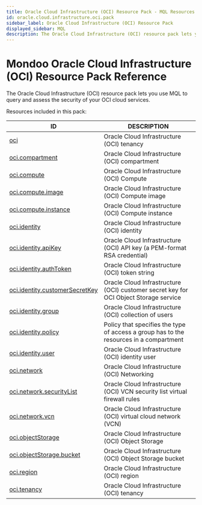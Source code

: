 ```yaml
---
title: Oracle Cloud Infrastructure (OCI) Resource Pack - MQL Resources
id: oracle.cloud.infrastructure.oci.pack
sidebar_label: Oracle Cloud Infrastructure (OCI) Resource Pack
displayed_sidebar: MQL
description: The Oracle Cloud Infrastructure (OCI) resource pack lets you use MQL to query and assess the security of your OCI cloud services.
---
```


# Mondoo Oracle Cloud Infrastructure (OCI) Resource Pack Reference

The Oracle Cloud Infrastructure (OCI) resource pack lets you use MQL to query and assess the security of your OCI cloud services.

Resources included in this pack:

| ID                                                                  | DESCRIPTION                                                                            |
| ------------------------------------------------------------------- | -------------------------------------------------------------------------------------- |
| [oci](oci.md)                                                       | Oracle Cloud Infrastructure (OCI) tenancy                                              |
| [oci.compartment](oci.compartment.md)                               | Oracle Cloud Infrastructure (OCI) compartment                                          |
| [oci.compute](oci.compute.md)                                       | Oracle Cloud Infrastructure (OCI) Compute                                              |
| [oci.compute.image](oci.compute.image.md)                           | Oracle Cloud Infrastructure (OCI) Compute image                                        |
| [oci.compute.instance](oci.compute.instance.md)                     | Oracle Cloud Infrastructure (OCI) Compute instance                                     |
| [oci.identity](oci.identity.md)                                     | Oracle Cloud Infrastructure (OCI) identity                                             |
| [oci.identity.apiKey](oci.identity.apikey.md)                       | Oracle Cloud Infrastructure (OCI) API key (a PEM-format RSA credential)                |
| [oci.identity.authToken](oci.identity.authtoken.md)                 | Oracle Cloud Infrastructure (OCI) token string                                         |
| [oci.identity.customerSecretKey](oci.identity.customersecretkey.md) | Oracle Cloud Infrastructure (OCI) customer secret key for OCI Object Storage service   |
| [oci.identity.group](oci.identity.group.md)                         | Oracle Cloud Infrastructure (OCI) collection of users                                  |
| [oci.identity.policy](oci.identity.policy.md)                       | Policy that specifies the type of access a group has to the resources in a compartment |
| [oci.identity.user](oci.identity.user.md)                           | Oracle Cloud Infrastructure (OCI) identity user                                        |
| [oci.network](oci.network.md)                                       | Oracle Cloud Infrastructure (OCI) Networking                                           |
| [oci.network.securityList](oci.network.securitylist.md)             | Oracle Cloud Infrastructure (OCI) VCN security list virtual firewall rules             |
| [oci.network.vcn](oci.network.vcn.md)                               | Oracle Cloud Infrastructure (OCI) virtual cloud network (VCN)                          |
| [oci.objectStorage](oci.objectstorage.md)                           | Oracle Cloud Infrastructure (OCI) Object Storage                                       |
| [oci.objectStorage.bucket](oci.objectstorage.bucket.md)             | Oracle Cloud Infrastructure (OCI) Object Storage bucket                                |
| [oci.region](oci.region.md)                                         | Oracle Cloud Infrastructure (OCI) region                                               |
| [oci.tenancy](oci.tenancy.md)                                       | Oracle Cloud Infrastructure (OCI) tenancy                                              |
